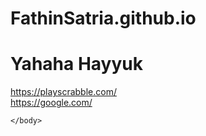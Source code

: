 # FathinSatria.github.io
<!DOCTYPE html>
<html>
    <head>
        <meta charset="utf-8">
        <title>Muhammad Fathin Satria</title>
    </head>
    <body>
        <h1>Yahaha Hayyuk</h1>
        <a href="https://youtube.com/"target="_blank">https://playscrabble.com/</a><br>
        <a href="https://google.com/">https://google.com/</a>

    </body>
</html>
